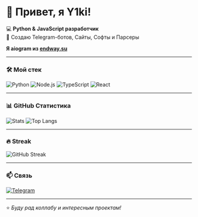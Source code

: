 # 👋 Привет, я Y1ki!

💻 **Python & JavaScript разработчик**  
🚀 Создаю Telegram-ботов, Сайты, Софты и Парсеры

**Я aiogram из [endway.su](https://endway.su)**  

---

### 🛠 **Мой стек**
![Python](https://img.shields.io/badge/Python-3776AB?style=for-the-badge&logo=python&logoColor=white)
![Node.js](https://img.shields.io/badge/Node.js-339933?style=for-the-badge&logo=node.js&logoColor=white)
![TypeScript](https://img.shields.io/badge/TypeScript-3178C6?style=for-the-badge&logo=typescript&logoColor=white)
![React](https://img.shields.io/badge/React-20232A?style=for-the-badge&logo=react&logoColor=61DAFB)

---

### 📊 **GitHub Статистика**
![Stats](https://github-readme-stats.vercel.app/api?username=Y1ki&show_icons=true&theme=radical)
![Top Langs](https://github-readme-stats.vercel.app/api/top-langs/?username=Y1ki&layout=compact&theme=radical)

---

### 🔥 **Streak**
![GitHub Streak](https://github-readme-streak-stats.herokuapp.com/?user=Y1ki&theme=radical)

---

### 📫 **Связь**
[![Telegram](https://img.shields.io/badge/Telegram-2CA5E0?style=for-the-badge&logo=telegram&logoColor=white)](https://t.me/aiogramxd)

---

⭐️ *Буду рад коллабу и интересным проектам!*
